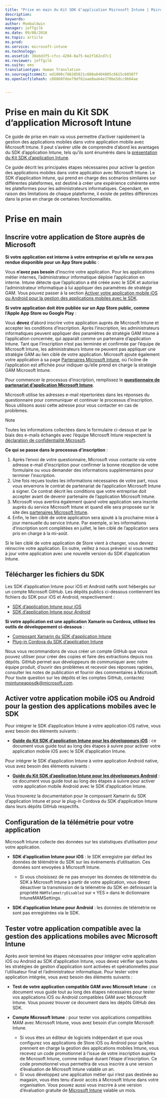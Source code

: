 ```yaml
---
title: "Prise en main du Kit SDK d’application Microsoft Intune | Microsoft Intune"
description: 
keywords: 
author: Msmbaldwin
manager: jeffgilb
ms.date: 09/08/2016
ms.topic: article
ms.prod: 
ms.service: microsoft-intune
ms.technology: 
ms.assetid: 38ebd3f5-cfcc-4204-8a75-6e2f162cd7c1
ms.reviewer: jeffgilb
ms.suite: ems
translationtype: Human Translation
ms.sourcegitcommit: ed1008c786285821c608a8404805c6615c60507f
ms.openlocfilehash: c80868fdee79df62aae0aa64e378be5dcc9664ae


---
```


# <a name="getting-started-with-the-microsoft-intune-app-sdk"></a>Prise en main du Kit SDK d’application Microsoft Intune

Ce guide de prise en main va vous permettre d’activer rapidement la gestion des applications mobiles dans votre application mobile avec Microsoft Intune. Il peut s’avérer utile de comprendre d’abord les avantages du SDK d’application Intune, tels qu’ils sont énumérés dans la [présentation du Kit SDK d’application Intune](intune-app-sdk.md).

Ce guide décrit les principales étapes nécessaires pour activer la gestion des applications mobiles dans votre application avec Microsoft Intune. Le SDK d’application Intune, qui prend en charge des scénarios similaires sur différentes plateformes, est destiné à créer une expérience cohérente entre les plateformes pour les administrateurs informatiques. Cependant, en raison des limitations de chaque plateforme, il existe de petites différences dans la prise en charge de certaines fonctionnalités.

# <a name="getting-started"></a>Prise en main

## <a name="register-your-store-app-with-microsoft"></a>Inscrire votre application de Store auprès de Microsoft

**Si votre application est interne à votre entreprise et qu’elle ne sera pas rendue disponible pour un App Store public** :

Vous **n’avez pas besoin** d’inscrire votre application. Pour les applications métier internes, l’administrateur informatique déploie l’application en interne. Intune détecte que l’application a été créée avec le SDK et autorise l’administrateur informatique à lui appliquer des paramètres de stratégie GAM. Vous pouvez passer à la section [Activer votre application mobile iOS ou Android pour la gestion des applications mobiles avec le SDK](#enable-your-ios-or-android-mobile-app-for-mam-with-the-sdk).

**Si votre application doit être publiée sur un App Store public, comme l’Apple App Store ou Google Play** : 

Vous **devez** d’abord inscrire votre application auprès de Microsoft Intune et accepter les conditions d’inscription. Après l’inscription, les administrateurs informatiques peuvent appliquer des paramètres de stratégie GAM Intune à l’application concernée, qui apparaît comme un partenaire d’application Intune. Tant que l’inscription n’est pas terminée et confirmée par l’équipe de Microsoft Intune, les administrateurs Intune ne peuvent pas appliquer une stratégie GAM au lien ciblé de votre application. Microsoft ajoute également votre application à sa page [Partenaires Microsoft Intune](https://www.microsoft.com/en-us/cloud-platform/microsoft-intune-apps), où l’icône de l’application est affichée pour indiquer qu’elle prend en charge la stratégie GAM Microsoft Intune.

Pour commencer le processus d’inscription, remplissez le **[questionnaire de partenariat d’application Microsoft Intune](https://forms.office.com/Pages/ResponsePage.aspx?id=v4j5cvGGr0GRqy180BHbR6oOVGFZ3pxJmwSN1N_eXwJUQUc5Mkw2UVU0VzI5WkhQOEYyMENWNDBWRS4u)**. 

Microsoft utilise les adresses e-mail répertoriées dans les réponses du questionnaire pour communiquer et continuer le processus d’inscription. Nous utilisons aussi cette adresse pour vous contacter en cas de problèmes.

> [!NOTE]
> Toutes les informations collectées dans le formulaire ci-dessus et par le biais des e-mails échangés avec l’équipe Microsoft Intune respectent la [déclaration de confidentialité Microsoft](https://www.microsoft.com/en-us/privacystatement/default.aspx).

**Ce qui se passe dans le processus d’inscription** : 

1. Après l’envoi de votre questionnaire, Microsoft vous contacte via votre adresse e-mail d’inscription pour confirmer la bonne réception de votre formulaire ou vous demander des informations supplémentaires pour terminer l’inscription. 
2. Une fois reçues toutes les informations nécessaires de votre part, nous vous enverrons le contrat de partenariat de l’application Microsoft Intune à signer. Ce contrat décrit les conditions que votre entreprise doit accepter avant de devenir partenaire de l’application Microsoft Intune. 
3. Microsoft vous avertira également quand votre application sera inscrite auprès du service Microsoft Intune et quand elle sera proposée sur le site des [partenaires Microsoft Intune](https://www.microsoft.com/en-us/cloud-platform/microsoft-intune-apps). 
4. Enfin, le lien ciblé de votre application sera ajouté à la prochaine mise à jour mensuelle du service Intune. Par exemple, si les informations d’inscription sont complétées en juillet, le lien ciblé de l’application sera pris en charge à la mi-août. 

Si le lien ciblé de votre application de Store vient à changer, vous devrez réinscrire votre application. En outre, veillez à nous prévenir si vous mettez à jour votre application avec une nouvelle version du SDK d’application Intune.



## <a name="download-the-sdk-files"></a>Télécharger les fichiers du SDK

Les SDK d’application Intune pour iOS et Android natifs sont hébergés sur un compte Microsoft GitHub. Les dépôts publics ci-dessous contiennent les fichiers du SDK pour iOS et Android, respectivement :

* [SDK d’application Intune pour iOS](https://github.com/msintuneappsdk/ms-intune-app-sdk-ios)
* [SDK d’application Intune pour Android](https://github.com/msintuneappsdk/ms-intune-app-sdk-android)

**Si votre application est une application Xamarin ou Cordova, utilisez les outils de développement ci-dessous** :

* [Composant Xamarin du SDK d’application Intune](https://github.com/msintuneappsdk/intune-app-sdk-xamarin)
* [Plug-in Cordova du SDK d’application Intune](https://github.com/msintuneappsdk/cordova-plugin-ms-intune-mam)

Nous vous recommandons de vous créer un compte GitHub que vous pouvez utiliser pour créer des copies et faire des extractions depuis nos dépôts. GitHub permet aux développeurs de communiquer avec notre équipe produit, d’ouvrir des problèmes et recevoir des réponses rapides, consulter les notes de publication et fournir des commentaires à Microsoft. Pour toute question sur les dépôts et les comptes GitHub, contactez msintuneappsdk@microsoft.com.





## <a name="enable-your-ios-or-android-mobile-app-for-mam-with-the-sdk"></a>Activer votre application mobile iOS ou Android pour la gestion des applications mobiles avec le SDK

Pour intégrer le SDK d’application Intune à votre application iOS native, vous avez besoin des éléments suivants : 

* **[Guide du Kit SDK d’application Intune pour les développeurs iOS](intune-app-sdk-ios.md)** : ce document vous guide tout au long des étapes à suivre pour activer votre application mobile iOS avec le SDK d’application Intune. 


Pour intégrer le SDK d’application Intune à votre application Android native, vous avez besoin des éléments suivants :

* **[Guide du Kit SDK d’application Intune pour les développeurs Android](intune-app-sdk-android.md)** : ce document vous guide tout au long des étapes à suivre pour activer votre application mobile Android avec le SDK d’application Intune. 

Vous trouverez la documentation pour le composant Xamarin du SDK d’application Intune et pour le plug-in Cordova du SDK d’application Intune dans leurs dépôts GitHub respectifs. 


## <a name="configuring-telemetry-for-your-app"></a>Configuration de la télémétrie pour votre application

Microsoft Intune collecte des données sur les statistiques d’utilisation pour votre application.

* **SDK d’application Intune pour iOS** : le SDK enregistre par défaut les données de télémétrie du SDK sur les événements d’utilisation. Ces données sont envoyées à Microsoft Intune.

    * Si vous choisissez de ne pas envoyer les données de télémétrie du SDK à Microsoft Intune à partir de votre application, vous devez désactiver la transmission de la télémétrie du SDK en définissant la propriété `MAMTelemetryDisabled` sur « YES » dans le dictionnaire IntuneMAMSettings.

* **SDK d’application Intune pour Android** : les données de télémétrie ne sont pas enregistrées via le SDK.

## <a name="test-your-mam-enabled-app-with-microsoft-intune"></a>Tester votre application compatible avec la gestion des applications mobiles avec Microsoft Intune

Après avoir terminé les étapes nécessaires pour intégrer votre application iOS ou Android au SDK d’application Intune, vous devez vérifier que toutes les stratégies de gestion d’application sont activées et opérationnelles pour l’utilisateur final et l’administrateur informatique. Pour tester votre application intégrée, vous avez besoin des éléments suivants :

<!--TODO-->

* **Test de votre application compatible GAM avec Microsoft Intune** : ce document vous guide tout au long des étapes nécessaires pour tester vos applications iOS ou Android compatibles GAM avec Microsoft Intune. Vous pouvez trouver ce document dans les dépôts GitHub des SDK.

* **Compte Microsoft Intune** : pour tester vos applications compatibles MAM avec Microsoft Intune, vous avez besoin d’un compte Microsoft Intune. 
    * Si vous êtes un éditeur de logiciels indépendant et que vous configurez vos applications de Store iOS ou Android pour qu’elles prennent en charge la gestion des applications mobiles Intune, vous recevez un code promotionnel à l’issue de votre inscription auprès de Microsoft Intune, comme indiqué durant l’étape d’inscription. Ce code promotionnel vous permettra de vous inscrire à une version d’évaluation de Microsoft Intune valable un an. 
    * Si vous développez une application métier qui n’est pas destinée au magasin, vous êtes tenu d’avoir accès à Microsoft Intune dans votre organisation. Vous pouvez aussi vous inscrire à une version d’évaluation gratuite de [Microsoft Intune](https://portal.office.com/Signup/Signup.aspx?OfferId=40BE278A-DFD1-470a-9EF7-9F2596EA7FF9&dl=INTUNE_A&ali=1#0) valable un mois.




<!--HONumber=Nov16_HO1-->


